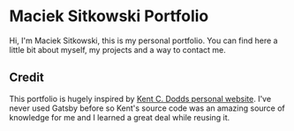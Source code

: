 # Maciek Sitkowski Portfolio

Hi, I'm Maciek Sitkowski, this is my personal portfolio. You can find here a
little bit about myself, my projects and a way to contact me.

## Credit

This portfolio is hugely inspired by
[Kent C. Dodds personal website](https://github.com/kentcdodds/kentcdodds.com).
I've never used Gatsby before so Kent's source code was an amazing source of
knowledge for me and I learned a great deal while reusing it.
